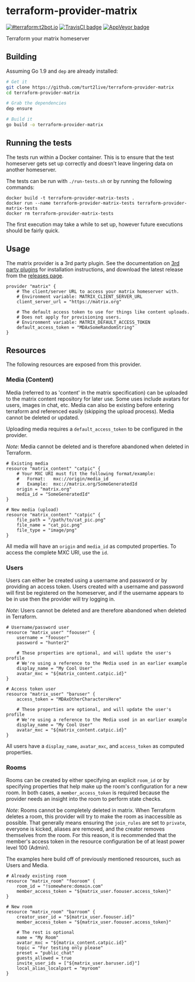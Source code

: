 # terraform-provider-matrix

[![#terraform:t2bot.io](https://img.shields.io/badge/matrix-%23terraform:t2bot.io-brightgreen.svg)](https://matrix.to/#/#terraform:t2bot.io)
[![TravisCI badge](https://travis-ci.org/turt2live/terraform-provider-matrix.svg?branch=master)](https://travis-ci.org/turt2live/terraform-provider-matrix)
[![AppVeyor badge](https://ci.appveyor.com/api/projects/status/github/turt2live/terraform-provider-matrix?branch=master&svg=true)](https://ci.appveyor.com/project/turt2live/terraform-provider-matrix)

Terraform your matrix homeserver

## Building

Assuming Go 1.9 and `dep` are already installed:
```bash
# Get it
git clone https://github.com/turt2live/terraform-provider-matrix
cd terraform-provider-matrix

# Grab the dependencies
dep ensure

# Build it
go build -o terraform-provider-matrix
```

## Running the tests

The tests run within a Docker container. This is to ensure that the test homeserver gets set up correctly and doesn't 
leave lingering data on another homeserver.

The tests can be run with `./run-tests.sh` or by running the following commands:
```
docker build -t terraform-provider-matrix-tests .
docker run --name terraform-provider-matrix-tests terraform-provider-matrix-tests
docker rm terraform-provider-matrix-tests
```

The first execution may take a while to set up, however future executions should be
fairly quick.

## Usage

The matrix provider is a 3rd party plugin. See the documentation on [3rd party plugins](https://www.terraform.io/docs/configuration/providers.html#third-party-plugins)
for installation instructions, and download the latest release from the [releases page](https://github.com/turt2live/terraform-provider-matrix/releases).

```hcl
provider "matrix" {
    # The client/server URL to access your matrix homeserver with.
    # Environment variable: MATRIX_CLIENT_SERVER_URL
    client_server_url = "https://matrix.org"
    
    # The default access token to use for things like content uploads.
    # Does not apply for provisioning users.
    # Environment variable: MATRIX_DEFAULT_ACCESS_TOKEN
    default_access_token = "MDAxSomeRandomString"
}
```

## Resources

The following resources are exposed from this provider.

### Media (Content)

Media (referred to as 'content' in the matrix specification) can be uploaded to the matrix content repository for later
use. Some uses include avatars for users, images in chat, etc. Media can also be existing before entering terraform and
referenced easily (skipping the upload process). Media cannot be deleted or updated.

Uploading media requires a `default_access_token` to be configured in the provider.

*Note*: Media cannot be deleted and is therefore abandoned when deleted in Terraform.

```hcl
# Existing media 
resource "matrix_content" "catpic" {
    # Your MXC URI must fit the following format/example: 
    #   Format:   mxc://origin/media_id
    #   Example:  mxc://matrix.org/SomeGeneratedId
    origin = "matrix.org"
    media_id = "SomeGeneratedId"
}

# New media (upload)
resource "matrix_content" "catpic" {
    file_path = "/path/to/cat_pic.png"
    file_name = "cat_pic.png"
    file_type = "image/png"
}
```

All media will have an `origin` and `media_id` as computed properties. To access the complete MXC URI, use the `id`.

### Users

Users can either be created using a username and password or by providing an access token. Users created with a username
and password will first be registered on the homeserver, and if the username appears to be in use then the provider will
try logging in.

*Note*: Users cannot be deleted and are therefore abandoned when deleted in Terraform.

```hcl
# Username/password user
resource "matrix_user" "foouser" {
    username = "foouser"
    password = "hunter2"
    
    # These properties are optional, and will update the user's profile
    # We're using a reference to the Media used in an earlier example
    display_name = "My Cool User"
    avatar_mxc = "${matrix_content.catpic.id}"
}

# Access token user
resource "matrix_user" "baruser" {
    access_token = "MDAxOtherCharactersHere"
    
    # These properties are optional, and will update the user's profile
    # We're using a reference to the Media used in an earlier example
    display_name = "My Cool User"
    avatar_mxc = "${matrix_content.catpic.id}"
}
```

All users have a `display_name`, `avatar_mxc`, and `access_token` as computed properties.

### Rooms

Rooms can be created by either specifying an explicit `room_id` or by specifying properties that help make up the room's
configuration for a new room. In both cases, a `member_access_token` is required because the provider needs an insight
into the room to perform state checks.

*Note*: Rooms cannot be completely deleted in matrix. When Terraform deletes a room, this provider will try to make the
room as inaccessible as possible. That generally means ensuring the `join_rules` are set to `private`, everyone is kicked,
aliases are removed, and the creator removes themselves from the room. For this reason, it is recommended that the member's
access token in the resource configuration be of at least power level 100 (Admin).

The examples here build off of previously mentioned resources, such as Users and Media.

```hcl
# Already existing room
resource "matrix_room" "fooroom" {
    room_id = "!somewhere:domain.com"
    member_access_token = "${matrix_user.foouser.access_token}"
}

# New room
resource "matrix_room" "barroom" {
    creator_user_id = "${matrix_user.foouser.id}"
    member_access_token = "${matrix_user.foouser.access_token}"
    
    # The rest is optional
    name = "My Room"
    avatar_mxc = "${matrix_content.catpic.id}"
    topic = "For testing only please"
    preset = "public_chat"
    guests_allowed = true
    invite_user_ids = ["${matrix_user.baruser.id}"]
    local_alias_localpart = "myroom"
}
```
